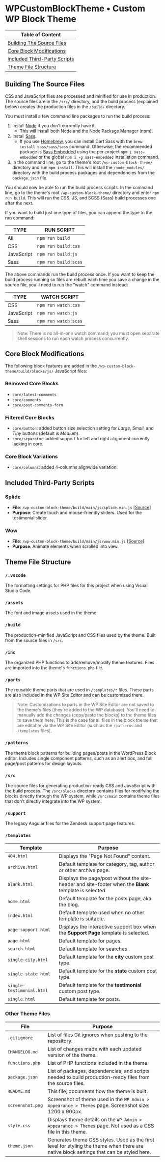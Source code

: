 # WPCustomBlockTheme &bull; Custom WP Block Theme

| Table of Content                                              |
| ------------------------------------------------------------- |
| [Building The Source Files](#building-the-source-files)       |
| [Core Block Modifications](#core-block-modifications)         |
| [Included Third-Party Scripts](#included-third-party-scripts) |
| [Theme File Structure](#theme-file-structure)                 |

## Building The Source Files

CSS and JavaScript files are processed and minified for use in production. The source files are in the `/src/` directory, and the build process (explained below) creates the production files in the `/build/` directory.

You must install a few command line packages to run the build process:

1. Install [Node](https://nodejs.org/en) if you don't currently have it.
    - This will install both Node and the Node Package Manager (npm).
2. Install [Sass](https://sass-lang.com/install/).
    - If you use [Homebrew](https:/brew.sh/), you can install Dart Sass with the `brew install sass/sass/sass` command. Otherwise, the recommended package is [Sass Embedded](https://www.npmjs.com/package/sass-embedded) using the per-project `npm i sass-embedded` or the global `npm i -g sass-embedded` installation command.
3. In the command line, go to the theme's root `/wp-custom-block-theme/` directory and run `npm install`. This will install the `/node_modules/` directory with the build process packages and dependencies from the `package.json` file.

You should now be able to run the build process scripts. In the command line, go to the theme's root `/wp-custom-block-theme/` directory and enter `npm run build`. This will run the CSS, JS, and SCSS (Sass) build processes one after the next.

If you want to build just one type of files, you can append the type to the run command:

| TYPE       | RUN SCRIPT           |
| ---------- | -------------------- |
| All        | `npm run build`      |
| CSS        | `npm run build:css`  |
| JavaScript | `npm run build:js`   |
| Sass       | `npm run build:scss` |

The above commands run the build process once. If you want to keep the build process running so files are rebuilt each time you save a change in the source file, you'll need to run the "watch" command instead:

| TYPE       | WATCH SCRIPT         |
| ---------- | -------------------- |
| CSS        | `npm run watch:css`  |
| JavaScript | `npm run watch:js`   |
| Sass       | `npm run watch:scss` |

> Note: There is no all-in-one watch command; you must open separate shell sessions to run each watch process concurrently.

## Core Block Modifications

The following block features are added in the `/wp-custom-block-theme/build/blocks/js/` JavaScript files:

### Removed Core Blocks

-   `core/latest-comments`
-   `core/comments`
-   `core/post-comments-form`

### Filtered Core Blocks

-   `core/button`: added button size selection setting for _Large_, _Small_, and _Tiny_ buttons (default is _Medium_).
-   `core/separator`: added support for left and right alignment currently lacking in core.

### Core Block Variations

-   `core/columns`: added 4-columns alignwide variation.

## Included Third-Party Scripts

### Splide

-   **File**: `/wp-custom-block-theme/build/main/js/splide.min.js` [[Source](https://github.com/Splidejs/splide/blob/master/dist/js/splide.min.js)]
-   **Purpose**: Create touch and mouse-friendly sliders. Used for the testimonial slider.

### Wow

-   **File**: `/wp-custom-block-theme/build/main/js/wow.min.js` [[Source](https://github.com/graingert/WOW/blob/master/dist/wow.min.js)]
-   **Purpose**: Animate elements when scrolled into view.

## Theme File Structure

### `/.vscode`

The formatting settings for PHP files for this project when using Visual Studio Code.

### `/assets`

The font and image assets used in the theme.

### `/build`

The production-minified JavaScript and CSS files used by the theme. Built from the source files in `/src`.

### `/inc`

The organized PHP functions to add/remove/modify theme features. Files are imported into the theme's `functions.php` file.

### `/parts`

The reusable theme parts that are used in `/templates/*` files. These parts are also included in the WP Site Editor and can be customized there.

> Note: Customizations to parts in the WP Site Editor are not saved to the theme's files (they're added to the WP database). You'll need to manually add the changes (copy/paste the blocks) to the theme files to save them here. This is the case for all files in the block theme that are editable via the WP Site Editor (such as the `/patterns` and `/templates` files).

### `/patterns`

The theme block patterns for building pages/posts in the WordPress Block editor. Includes single component patterns, such as an alert box, and full page/post patterns for design layouts.

### `/src`

The source files for generating production-ready CSS and JavaScript with the build process. The `/src/blocks` directory contains files for modifying the blocks directly through the WP system, while `/src/main` contains theme files that don't directly integrate into the WP system.

### `/support`

The legacy Angular files for the Zendesk support page features.

### `/templates`

| Template                  | Purpose                                                                                                 |
| ------------------------- | ------------------------------------------------------------------------------------------------------- |
| `404.html`                | Displays the "Page Not Found" content.                                                                  |
| `archive.html`            | Default template for category, tag, author, or other archive page.                                      |
| `blank.html`              | Displays the page/post without the site-header and site-footer when the **Blank** template is selected. |
| `home.html`               | Default template for the posts page, aka the blog.                                                      |
| `index.html`              | Default template used when no other template is suitable.                                               |
| `page-support.html`       | Displays the interactive support box when the **Support Page** template is selected.                    |
| `page.html`               | Default template for pages.                                                                             |
| `search.html`             | Default template for searches.                                                                          |
| `single-city.html`        | Default template for the **city** custom post type.                                                     |
| `single-state.html`       | Default template for the **state** custom post type.                                                    |
| `single-testimonial.html` | Default template for the **testimonial** custom post type.                                              |
| `single.html`             | Default template for posts.                                                                             |

### Other Theme Files

| File             | Purpose                                                                                                                                 |
| ---------------- | --------------------------------------------------------------------------------------------------------------------------------------- |
| `.gitignore`     | List of files Git ignores when pushing to the repository.                                                                               |
| `CHANGELOG.md`   | List of changes made with each updated version of the theme.                                                                            |
| `functions.php`  | List of PHP functions included in the theme.                                                                                            |
| `package.json`   | List of packages, dependencies, and scripts needed to build production-ready files from the source files.                               |
| `README.md`      | This file; documents how the theme is built.                                                                                            |
| `screenshot.png` | Screenshot of theme used in the `WP Admin > Appearance > Themes` page. Screenshot size: 1200 x 900px.                                   |
| `style.css`      | Displays theme details on the `WP Admin > Appearance > Themes` page. Not used as a CSS file in this theme.                              |
| `theme.json`     | Generates theme CSS styles. Used as the first level for styling the theme when there are native block settings that can be styled here. |
